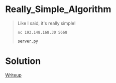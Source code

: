 # Really_Simple_Algorithm

> Like I said, it's really simple!
>
> `nc 193.148.168.30 5668`
>
> [`server.py`](./given_files/server.py)


# Solution
[Writeup](./solve/writeup.md)

